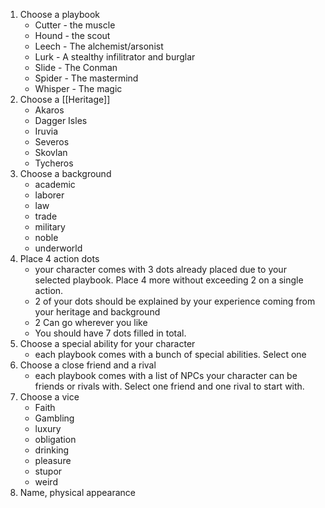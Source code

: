 1. Choose a playbook
	- Cutter - the muscle
	- Hound - the scout
	- Leech - The alchemist/arsonist
	- Lurk - A stealthy infilitrator and burglar
	- Slide - The Conman
	- Spider - The mastermind
	- Whisper - The magic
2. Choose a [[Heritage]]
	- Akaros
	- Dagger Isles
	- Iruvia
	- Severos
	- Skovlan
	- Tycheros
3. Choose a background 
	- academic
	- laborer
	- law
	- trade
	- military
	- noble
	- underworld
4. Place 4 action dots
	- your character comes with 3 dots already placed due to your selected playbook. Place 4 more without exceeding 2 on a single action. 
	- 2 of your dots should be explained by your experience coming from your heritage and background
	- 2 Can go wherever you like
	- You should have 7 dots filled in total. 
5. Choose a special ability for your character
	- each playbook comes with a bunch of special abilities. Select one 
6. Choose a close friend and a rival
	- each playbook comes with a list of NPCs your character can be friends or rivals with. Select one friend and one rival to start with.
7. Choose a vice
	- Faith
	- Gambling
	- luxury
	- obligation
	- drinking 
	- pleasure
	- stupor
	- weird
8. Name, physical appearance